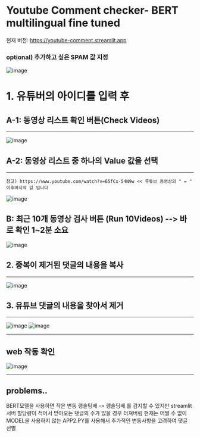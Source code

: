 # Youtube Comment checker- BERT multilingual fine tuned

현재 버전: https://youtube-comment.streamlit.app

### optional) 추가하고 싶은 SPAM 값 지정
![image](https://github.com/doxgxxn/YTfinetunedBERT/assets/135602281/75a38393-5115-44ba-a020-4aa8db922c9d)


# 1. 유튜버의 아이디를 입력 후 

## A-1: 동영상 리스트 확인 버튼(Check Videos)

---
![image](https://github.com/doxgxxn/YTfinetunedBERT/assets/135602281/1b4331d9-037f-40e3-bffa-f53e982b9401)


## A-2: 동영상 리스트 중 하나의 Value 값을 선택
---
```참고) https://www.youtube.com/watch?v=65fCx-54N9w << 유튜브 동영상의 " = " 이후마지막 값 입니다```

![image](https://github.com/doxgxxn/YTfinetunedBERT/assets/135602281/c1a9141d-8013-46b9-921f-2c69b6f4bc62)

## B: 최근 10개 동영상 검사 버튼 (Run 10Videos) --> 바로 확인 1~2분 소요
![image](https://github.com/doxgxxn/YTfinetunedBERT/assets/135602281/1b74c1da-23a0-4ab4-ac2a-afb722896e10)


## 2. 중복이 제거된 댓글의 내용을 복사
---
![image](https://github.com/doxgxxn/YTfinetunedBERT/assets/135602281/a5bb4772-65c9-4f2e-85e6-7962ba6d2a16)

## 3. 유튜브 댓글의 내용을 찾아서 제거
---
![image](https://github.com/doxgxxn/YTfinetunedBERT/assets/135602281/e1e70d9b-ddf8-488d-a1b9-379d22c98f46)
![image](https://github.com/doxgxxn/YTfinetunedBERT/assets/135602281/dc127fec-fcb7-4ea5-9e2b-549ca89a4c09)

---
## web 작동 확인
![image](https://github.com/doxgxxn/YTfinetunedBERT/assets/135602281/1cdd2118-b048-4be1-bf6a-775090769d51)



--- 
## problems..
BERT모델을 사용하면 작은 변동 랭솔팅배 -> 랭솔딩배 를 감지할 수 있지만
streamlit 서버 할당량이 적어서 받아오는 댓글의 수가 많을 경우 터져버림
현재는 어쩔 수 없이 MODEL을 사용하지 않는 APP2.PY를 사용해서 추가적인 변동사항을 고려하여 댓글 선별
